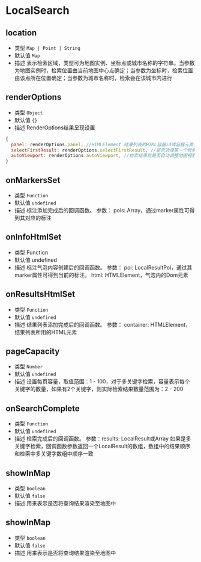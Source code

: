 # LocalSearch

## location
* 类型 `Map | Point | String` 
* 默认值  `Map`
* 描述 表示检索区域，类型可为地图实例、坐标点或城市名称的字符串。当参数为地图实例时，检索位置由当前地图中心点确定；当参数为坐标时，检索位置由该点所在位置确定；当参数为城市名称时，检索会在该城市内进行

## renderOptions
* 类型  `Object`
* 默认值 `{}`
* 描述 RenderOptions结果呈现设置
``` js
{
  panel: renderOptions.panel, //HTMLElement	结果列表的HTML容器id或容器元素，提供此参数后，结果列表将在此容器中进行展示。此属性对LocalCity无效。驾车路线规划无效
  selectFirstResult: renderOptions.selectFirstResult, //是否选择第一个检索结果。此属性仅对LocalSearch有效
  autoViewport: renderOptions.autoViewport, //检索结束后是否自动调整地图视野。此属性对LocalCity无效
}
```
## onMarkersSet
* 类型  `Function`
* 默认值 `undefined`
* 描述 标注添加完成后的回调函数。 参数： pois: Array，通过marker属性可得到其对应的标注

## onInfoHtmlSet
* 类型  Function
* 默认值 undefined
* 描述  标注气泡内容创建后的回调函数。 参数： poi: LocalResultPoi，通过其marker属性可得到当前的标注。 html: HTMLElement，气泡内的Dom元素

## onResultsHtmlSet
* 类型  `Function`
* 默认值 `undefined`
* 描述 结果列表添加完成后的回调函数。 参数： container: HTMLElement，结果列表所用的HTML元素 

## pageCapacity
* 类型  `Number`
* 默认值 `undefined`
* 描述  设置每页容量，取值范围：1 - 100，对于多关键字检索，容量表示每个关键字的数量，如果有2个关键字，则实际检索结果数量范围为：2 - 200

## onSearchComplete
* 类型  `Function`
* 默认值  `undefined`
* 描述 检索完成后的回调函数。 参数：results: LocalResult或Array 如果是多关键字检索，回调函数参数返回一个LocalResult的数组，数组中的结果顺序和检索中多关键字数组中顺序一致

## showInMap
* 类型 `boolean`
* 默认值 `false`
* 描述 用来表示是否将查询结果渲染至地图中

## showInMap
* 类型 `boolean`
* 默认值 `false`
* 描述 用来表示是否将查询结果渲染至地图中
